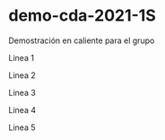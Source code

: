 # demo-cda-2021-1S
Demostración en caliente para el grupo

Linea 1

Linea 2

Linea 3

Linea 4

Linea 5

